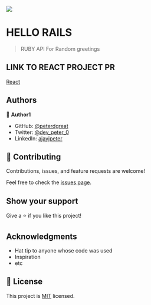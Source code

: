 ![](https://img.shields.io/badge/Microverse-blueviolet)

# HELLO RAILS

> RUBY API For Random greetings


## LINK TO REACT PROJECT PR

[React](https://github.com/peterdgreat/hello-react-front-end/pull/1)



## Authors

👤 **Author1**

- GitHub: [@peterdgreat](https://github.com/peterdgreat)
- Twitter: [@dev_peter_0](https://twitter.com/dev_peter_o)
- LinkedIn: [ajayipeter](https://linkedin.com/in/ajayipeter)


## 🤝 Contributing

Contributions, issues, and feature requests are welcome!

Feel free to check the [issues page](../../issues/).

## Show your support

Give a ⭐️ if you like this project!

## Acknowledgments

- Hat tip to anyone whose code was used
- Inspiration
- etc

## 📝 License

This project is [MIT](./MIT.md) licensed.
